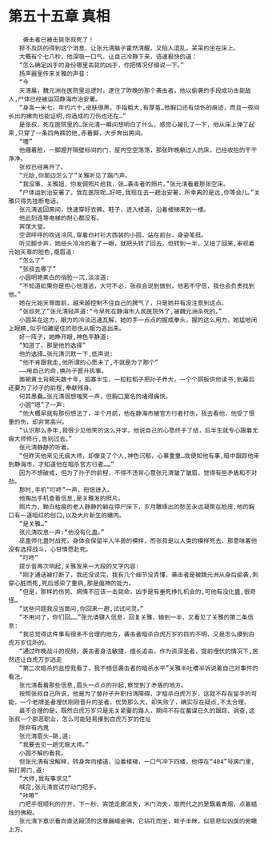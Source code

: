 # 第五十五章 真相
        袭击者已被击毙张叔死了！
       猝不及防的得到这个消息，让张元清脑子霍然清醒，又陷入混乱，呆呆的坐在床上。
       大概有个七八秒，他深吸一口气，让自己冷静下来，语速极快的道：
       “怎么确定凶手的身份哪里击毙的凶手，你把情况仔细说一下。”
       扬声器里传来关雅的声音：
       “今
       天清晨，魏元洲在医院里巡逻时，逮住了昨晚的那个袭击者，他以偷袭的手段成功击毙敌人,尸体已经被运回静海市治安署。
       “身高一米七，年约六十,皮肤很黑，手指粗大,有厚茧…他胸口还有烧伤的痕迹，而且一夜间长出的嫩肉也能证明,你造成的刀伤也还在…”
       是张叔，死在医院里的…张元清一瞬间想明白了什么，感觉心被扎了一下，他从床上弹了起来,只穿了一条四角裤的他,赤着脚，大步奔出房间。
       “喱”
       他绷着脸，一脚蹬开隔壁标间的门，屋内空空荡荡，那张昨晚躺过人的床，已经收拾的干干净净。
       张叔已经离开了。
       “元始,你那边怎么了”关雅听见了踹门声。
       “我没事，关雅姐，你发倜照片给我，张…袭击者的照片。”张元清看着那张空床。
       “尸体运到治安署了，我在医院呢…好吧,我现在去一趟治安署，所幸离的是远,你等会儿。”关雅只得先挂断电话。
       张元清返回房间，快速穿好衣裤、鞋子，进入楼道，沿着楼梯来到一楼。
       他此刻连等电梯的耐心都没有。
       宾馆大堂。
       空调呼呼的吹送冷风,穿着白衬衫大西装的小圆，站在前台，身姿笔挺。
       听见脚步声，她扭头冷冷的看了一眼，就把头转了回去，但转到一半，又扭了回来,审视着元始天尊的脸色,蹙眉道:
       “怎么了”
       “张叔去哪了”
       小圆明艳素白的俏脸一沉,淡淡道:
       “不知道如果你是担心他潜逃，大可不必，张叔会说到做到，他若不守信，我也会负责找到他。”
       她在元始天尊面前，越来越控制不住自己的脾气了，只是她并有没注意到这点。
       “张叔死了”张元清轻声道:“今早死在静海市人民医院外了,被魏元洲杀死的。”
       小圆呆在这力，眼力的冷淡迅速瓦解，她的手一点点的握成拳头，握的这么用力，她猛地闭上眼睛,似乎怕藏是住的悲伤从眼力逃出来。
       好一阵子，她睁开眼,神色平静道:
       “知道了，那是他的选择”
       他的选择…张元清沉默一下,低声说:
       “他不肯跟我走,他所谓的心愿未了,不就是为了那个”
       ——用自己的命,换孙子晋升执事。
       面朝黄土背朝天数十年，孤寡半生，一粒粒稻子把孙子养大，一个个铜板供他读书,到最后还要为了孙子的前程,奉献残身。
       何其愚蠢…张元清很想嗤笑一声，但胸口莫名的堵得痛快。
       小圆“嗯”了一声:
       “他大概早就有那份想法了，半个月前，他在静海市被官方行者打伤，我去看他，他受了很重的伤，却非常高兴。
       “认识那么多年,我很少见他笑的这么开学，他说自己的心愿终于了结，后半生就专心跟着无痕大师修行,告别过去。”
       张元清静静的听着。
       “但昨天他来见无痕大师，却像变了个人,神色沉郁，心事重重…我便知他有事,暗中跟踪他来到静海市，才知道他在暗杀官方行者……”
       因为不想破戒，但为了孙子的前程，不得不违背心意张元清皱了皱眉，觉得有些矛盾和不对劲。
       那时,手机“叮咚”一声，短信进入。
       他掏出手机查看信息,是关雅发的照片。
       照片力，黝白枯瘦的老人静静的躺在停尸床下，岁月雕琢出的愁苦永远凝聚在脸庞,他的胸口有一道暗红的创口,以及大片新生的嫩肉。
       “是关雅…”
       张元清叹息一声:“他没有化蛊。”
       巫蛊师化蛊时战死，身体会保留半人半兽的模样，而张叔是以人类的模样死去，那意味着他没有选择战斗，心甘情愿赴死。
       “叮咚”
       提示音再次响起,关雅发来一大段的文字内容:
       “刚才通话被打断了，我还没说完，我有几个细节没弄懂，袭击者是被魏元洲从身后偷袭,刺穿心脏而死,死后感染了重病,那是瘟神的能力。
       “但是，那样的伤势、病情不应该一击毙命，凶手是有垂死挣扎机会的,可他有没化蛊,很奇怪…
       “这些问题我没当面问,你回来一趟,试试问灵。”
       “不用问了，你们回……”张元请键入信息，回复关雅，输到一半，又看见了关雅的第二条信息:
       “我总觉得这件事有很多不合理的地方，袭击者暗杀白虎万岁的目的不明，又是怎么摸到白虎万岁住所的。
       “通过昨晚战斗的视频，袭击者身法敏捷，擅长追击，作为资深圣者，提前埋伏的情况下,居然还让白虎万岁逃走
       “第二次暗杀的监控我看了，我不相信袭击者的暗杀水平”关雅半吐槽半诉说着自己对事件的看法。
       张元清看着那些信息,眉头一点点的拧起,察觉到了矛盾的地方。
       按照张叔自己所说，他是为了替孙子升职扫清障碍，才暗杀白虎万岁，这就不存在留手的可能，一个老牌圣者埋伏刚刚晋升的圣者，优势那么大，却失败了，确实存在疑点,不太合理。
       最不合理的是，既然白虎万岁只是无关紧要的路人，期间不存在蓄谋已久的跟踪、调查,这张叔一个邪恶职业，怎么可能轻易摸到白虎万岁的住址
       除非有内鬼
       张元清眉头—跳,道:
       “我要去见一趟无痕大师。”
       小圆不解的看我。
       但张元清有没解释，转身奔向楼道，沿着楼梯，一口气冲下四楼，他停在“404”号房门里,拍打房门,道:
       “大师,我有事求见”
       喊完,张元清尝试拧动门把手。
       “咔嚓”
       门把手很顺利的拧开，下一秒，宾馆走廊消失，木门消失，取而代之的是飘着青烟，点着蜡烛的佛殿。
       张元清下意识看向直达殿顶的这尊巍峨金佛，它拈花而坐，眸子半眯，似慈悲似凶戾的俯瞰上方。